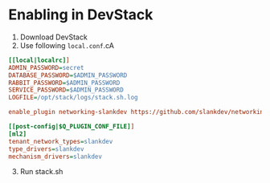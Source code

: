 # Enabling in DevStack

1. Download DevStack
2. Use following `local.conf`.cA

```ini
[[local|localrc]]
ADMIN_PASSWORD=secret
DATABASE_PASSWORD=$ADMIN_PASSWORD
RABBIT_PASSWORD=$ADMIN_PASSWORD
SERVICE_PASSWORD=$ADMIN_PASSWORD
LOGFILE=/opt/stack/logs/stack.sh.log

enable_plugin networking-slankdev https://github.com/slankdev/networking-slankdev master

[[post-config|$Q_PLUGIN_CONF_FILE]]
[ml2]
tenant_network_types=slankdev
type_drivers=slankdev
mechanism_drivers=slankdev
```

3. Run stack.sh
